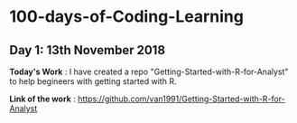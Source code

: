 # 100-days-of-Coding-Learning

## Day 1: 13th November 2018

**Today's Work** : I have created a repo "Getting-Started-with-R-for-Analyst" to help begineers with getting started with R.

**Link of the work** : https://github.com/van1991/Getting-Started-with-R-for-Analyst
